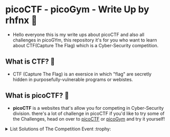 # picoCTF - picoGym - Write Up by rhfnx :triangular_flag_on_post:

- Hello everyone this is my write ups about picoCTF and also all challenges in picoGYm, this repository it's for you who want to learn about CTF(Capture The Flag) which is a Cyber-Security competition.

## What is CTF? :triangular_flag_on_post:
- CTF (Capture The Flag) is an exersice in which "flag" are secretly hidden in purposefully-vulnerable programs or webistes.

## What is picoCTF? :triangular_flag_on_post:
- **picoCTF** is a websites that's allow you for competing in Cyber-Security division. there's a lot of challenge in picoCTF if you'd like to try some of the Challenges, head on over to [picoCTF](https://picoctf.org) or [picoGym](https://play.picoctf.org/practice) and try it yourself!

<details>

<summary>List Solutions of The Competition Event :trophy:</summary>

|Event|Solutions|Progress|
|-----|---------|--------|
|picoCTF 2022|[Click here]()|:large_blue_circle:|
|Beginner picoMini 2022|[Click here]()|:white_circle:|
|picoMini by redpwn|[Click here]()|:red_circle:|
|picoCTF 2021|[Click here]()|:large_blue_circle:| 
|pico 2020 Mini-Competition|[Click here]()|:red_circle:|
|picoCTF 2019|[Click here]()|:large_blue_circle:|
|picoGym Exclusive|[Click here]()|:large_blue_circle:|

- :white_circle: is for **Finish**
- :large_blue_circle: is for **Still On Going**
- :red_circle: is for **Not trying it yet**

</details>

